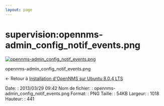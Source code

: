 ```yaml
---
layout: page
---
```


supervision:opennms-admin\_config\_notif\_events.png
====================================================

[![opennms-admin\_config\_notif\_events.png](..//assets/media/supervision/opennms-admin_config_notif_events.png@cache=&w=900&h=389 "opennms-admin_config_notif_events.png")](..//assets/media/supervision/opennms-admin_config_notif_events.png@cache= "Afficher le fichier original")

opennms-admin\_config\_notif\_events.png

← Retour à [Installation d'OpenNMS sur Ubuntu 8.0.4
LTS](../../opennms/install-on-ubuntu.html "opennms:install-on-ubuntu")

Date:
:   2013/03/29 09:42
Nom de fichier:
:   opennms-admin\_config\_notif\_events.png
Format:
:   PNG
Taille:
:   54KB
Largeur:
:   1018
Hauteur:
:   441

